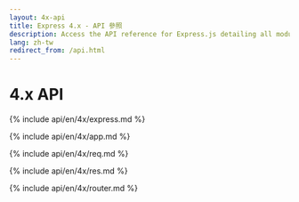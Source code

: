 ```yaml
---
layout: 4x-api
title: Express 4.x - API 參照
description: Access the API reference for Express.js detailing all modules, methods, and properties for building web applications with this version.
lang: zh-tw
redirect_from: /api.html
---
```


<div id="api-doc" markdown="1">

  <h1>4.x API</h1>

<a id='express' class='h2'></a>
{% include api/en/4x/express.md %}

<a id='app' class='h2'></a>
{% include api/en/4x/app.md %}

<a id='req' class='h2'></a>
{% include api/en/4x/req.md %}

<a id='res' class='h2'></a>
{% include api/en/4x/res.md %}

<a id='router' class='h2'></a>
{% include api/en/4x/router.md %}

</div>

